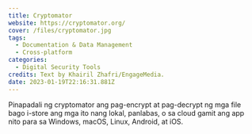 ```yaml
---
title: Cryptomator
website: https://cryptomator.org/
cover: /files/cryptomator.jpg
tags:
  - Documentation & Data Management
  - Cross-platform
categories:
  - Digital Security Tools
credits: Text by Khairil Zhafri/EngageMedia.
date: 2023-01-19T22:16:31.881Z
---
```

Pinapadali ng cryptomator ang pag-encrypt at pag-decrypt ng mga file bago i-store ang mga ito nang lokal, panlabas, o sa cloud gamit ang app nito para sa Windows, macOS, Linux, Android, at iOS.